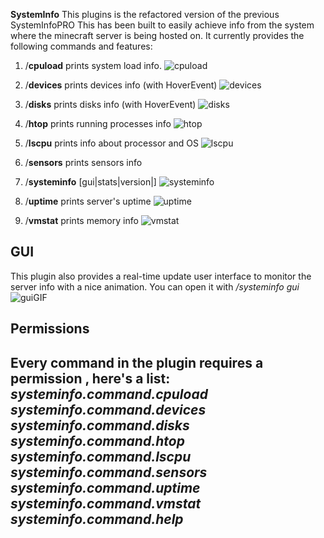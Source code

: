 **SystemInfo**
This plugins is the refactored version of the previous SystemInfoPRO
This has been built to easily achieve info from the system where the minecraft server is being hosted on.
It currently provides the following commands and features:

 1. /**cpuload** prints system load info.
 ![cpuload](https://i.imgur.com/ZwTFQ6U.jpg)
 2. /**devices** prints devices info (with HoverEvent)
 ![devices](https://i.imgur.com/gZa7AR5.jpg)
 3. /**disks** prints disks info (with HoverEvent)
 ![disks](https://i.imgur.com/BF3ua7P.jpg)
 4. /**htop** prints running processes info
![htop](https://i.imgur.com/2uiwvz0.jpg)
 5. /**lscpu** prints info about processor and OS
![lscpu](https://i.imgur.com/sIHMxHT.jpg)
 6. /**sensors** prints sensors info

 7. /**systeminfo** [gui|stats|version|]
![systeminfo](https://i.imgur.com/pjoTq2O.jpg)
 8. /**uptime** prints server's uptime
![uptime](https://i.imgur.com/vuvBlQm.jpg)
 9. /**vmstat** prints memory info
  ![vmstat](https://i.imgur.com/0OTPqn0.jpg)
  ## GUI
  This plugin also provides a real-time update user interface to monitor the server info with a nice animation.
  You can open it with */systeminfo gui*
 ![guiGIF](https://i.imgur.com/mvtUTDT.gif)
 ## Permissions
 Every command in the plugin requires a permission , here's a list:
 *systeminfo.command.cpuload
 systeminfo.command.devices
 systeminfo.command.disks
 systeminfo.command.htop
 systeminfo.command.lscpu
 systeminfo.command.sensors
 systeminfo.command.uptime
 systeminfo.command.vmstat
 systeminfo.command.help*
 ---
